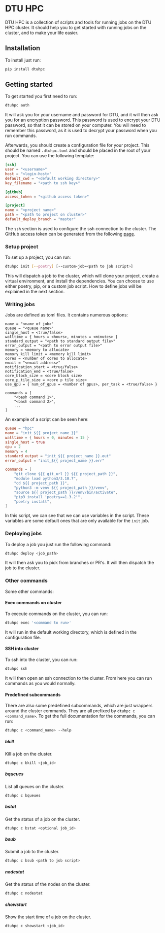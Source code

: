 # DTU HPC

DTU HPC is a collection of scripts and tools for running jobs on the DTU HPC cluster.
It should help you to get started with running jobs on the cluster, and to make your life easier.

## Installation

To install just run:

```bash
pip install dtuhpc
```

## Getting started

To get started you first need to run:

```bash
dtuhpc auth
```

It will ask you for your username and password for DTU, and it will then
ask you for an encryption password. This password is used to encrypt your
DTU password, so that it can be stored on your computer. You will need to
remember this password, as it is used to decrypt your password when you
run commands.

Afterwards, you should create a configuration file for your project. This
should be named `.dtuhpc.toml` and should be placed in the root of your project.
You can use the following template:

```toml
[ssh]
user = "<username>"
host = "<login-host>"
default_cwd = "<default working directory>"
key_filename = "<path to ssh key>"

[github]
access_token = "<github access token>"

[project]
name = "<project name>"
path = "<path to project on cluster>"
default_deploy_branch = "master"
```

The `ssh` section is used to configure the ssh connection to the cluster.
The GitHub access token can be generated from the following [page](https://github.com/settings/tokens).

### Setup project

To set up a project, you can run:

```bash
dtuhpc init [--poetry] [--custom-job=<path to job script>]
```

This will dispatch a job to the cluster, which will clone your project, create a
virtual environment, and install the dependencies.
You can choose to use either poetry, pip, or a custom job script. How to define jobs
will be explained in the next section.

### Writing jobs

Jobs are defined as toml files. It contains numerous options:

```
name = "<name of job>"
queue = "<queue name>"
single_host = <true/false>
walltime = { hours = <hours>, minutes = <minutes> }
standard_output = "<path to standard output file>"
error_output = "<path to error output file>"
memory = <memory to allocate>
memory_kill_limit = <memory kill limit>
cores = <number of cores to allocate>
email = "<email address>"
notification_start = <true/false>
notification_end = <true/false>
core_block_size = <core block size>
core_p_tile_size = <core p tile size>
use_gpu = { num_of_gpus = <number of gpus>, per_task = <true/false> }

commands = [
    "<bash command 1>",
    "<bash command 2>",
    ...
]
```

An example of a script can be seen here:

```toml
queue = "hpc"
name = "init_${{ project_name }}"
walltime = { hours = 0, minutes = 15 }
single_host = true
cpu = 2
memory = 4
standard_output = "init_${{ project_name }}.out"
error_output = "init_${{ project_name }}.err"

commands = [
    "git clone ${{ git_url }} ${{ project_path }}",
    "module load python3/3.10.7",
    "cd ${{ project_path }}",
    "python3 -m venv ${{ project_path }}/venv",
    "source ${{ project_path }}/venv/bin/activate",
    "pip3 install 'poetry==1.3.2'",
    "poetry install",
]
```

In this script, we can see that we can use variables in the script. These variables
are some default ones that are only available for the `init` job.

### Deploying jobs

To deploy a job you just run the following command:

```bash
dtuhpc deploy <job_path>
```

It will then ask you to pick from branches or PR's. It will then dispatch the job
to the cluster.

### Other commands

Some other commands:

#### Exec commands on cluster

To execute commands on the cluster, you can run:

```bash
dtuhpc exec '<command to run>'
```

It will run in the default working directory, which is defined in the configuration file.

#### SSH into cluster

To ssh into the cluster, you can run:

```bash
dtuhpc ssh
```

It will then open an ssh connection to the cluster. From here you can run commands
as you would normally.

#### Predefined subcommands

There are also some predefined subcommands, which are just wrappers around the
cluster commands. They are all prefixed by `dtuhpc c <command_name>`. To get the
full documentation for the commands, you can run:

```bash
dtuhpc c <command_name> --help
```

##### bkill

Kill a job on the cluster.

```bash
dtuhpc c bkill <job_id>
```

##### bqueues

List all queues on the cluster.

```bash
dtuhpc c bqueues
```

##### bstat

Get the status of a job on the cluster.

```bash
dtuhpc c bstat <optional job_id>
```

##### bsub

Submit a job to the cluster.

```bash
dtuhpc c bsub <path to job script>
```

##### nodestat

Get the status of the nodes on the cluster.

```bash
dtuhpc c nodestat
```

##### showstart

Show the start time of a job on the cluster.

```bash
dtuhpc c showstart <job_id>
```
